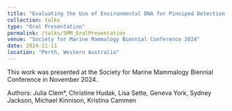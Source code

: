 ```yaml
---
title: "Evaluating the Use of Environmental DNA for Pinniped Detection and Population Genetics at Haul-Out Sites"
collection: talks
type: "Oral Presentation"
permalink: /talks/SMM_OralPresentation
venue: "Society for Marine Mammalogy Biennial Conference 2024"
date: 2024-11-11
location: "Perth, Western Australia"
---
```


This work was presented at the Society for Marine Mammalogy Biennial Conference in November 2024. 

Authors: Julia Clem*, Christine Hudak, Lisa Sette, Geneva York, Sydney Jackson, Michael Kinnison, Kristina Cammen


